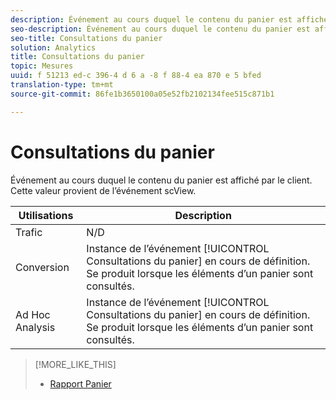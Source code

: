 ```yaml
---
description: Événement au cours duquel le contenu du panier est affiché par le client. Cette valeur provient de l’événement scView.
seo-description: Événement au cours duquel le contenu du panier est affiché par le client. Cette valeur provient de l’événement scView.
seo-title: Consultations du panier
solution: Analytics
title: Consultations du panier
topic: Mesures
uuid: f 51213 ed-c 396-4 d 6 a -8 f 88-4 ea 870 e 5 bfed
translation-type: tm+mt
source-git-commit: 86fe1b3650100a05e52fb2102134fee515c871b1

---
```



# Consultations du panier

Événement au cours duquel le contenu du panier est affiché par le client. Cette valeur provient de l’événement scView.

| Utilisations | Description |
|---|---|
| Trafic | N/D |
| Conversion | Instance de l’événement [!UICONTROL Consultations du panier] en cours de définition. Se produit lorsque les éléments d’un panier sont consultés. |
| Ad Hoc Analysis | Instance de l’événement [!UICONTROL Consultations du panier] en cours de définition. Se produit lorsque les éléments d’un panier sont consultés. |

>[!MORE_LIKE_THIS]
>
>* [Rapport Panier](/help/components/c-variables/dimensionslist/reports-shopping-cart.md)

